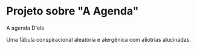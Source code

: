 # Projeto sobre "A Agenda"
A agenda D'ele

Uma fábula conspiracional aleatória e alergênica com aliotrias alucinadas.

